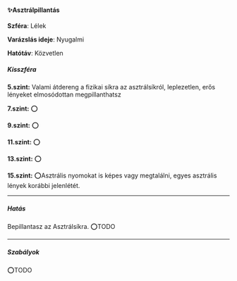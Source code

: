 #### ✨Asztrálpillantás


**Szféra**: Lélek

**Varázslás ideje**: Nyugalmi

**Hatótáv**: Közvetlen

##### Kisszféra

**5.szint:** Valami átdereng a fizikai síkra az asztrálsíkról, leplezetlen, erős lényeket elmosódottan megpillanthatsz

**7.szint:** ⭕

**9.szint:** ⭕

**11.szint:** ⭕

**13.szint:** ⭕

**15.szint:** ⭕Asztrális nyomokat is képes vagy megtalálni, egyes asztrális lények korábbi jelenlétét.


---
##### Hatás

Bepillantasz az Asztrálsíkra. ⭕TODO

---
##### Szabályok

⭕TODO
